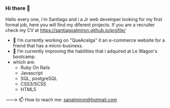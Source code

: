 ### Hi there 👋
 
Hello every one, i'm Santiago and i a Jr web developer looking for my first formal job, here you will find my diferent projects.
If you are a recruiter check my CV at https://santiagoalmiron.github.io/profile/

- 🔭 I’m currently working on "QueAcelga" it an e-commerce website for a friend that has a micro-business.
- 🌱 I’m currently improving the habilities that i adquired at Le Wagon's bootcamp.
- which are:
  * Ruby On Rails
  * Javascript
  * SQL, postgreSQL
  * CSS3/SCSS
  * HTML5
  
---> 📫 How to reach me: sanalmiron@hotmail.com
